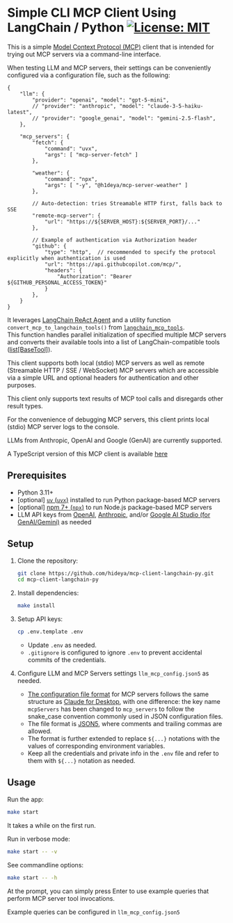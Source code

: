 # Simple CLI MCP Client Using LangChain / Python [![License: MIT](https://img.shields.io/badge/License-MIT-blue.svg)](https://github.com/hideya/langchain-mcp-tools-py/blob/main/LICENSE)

This is a simple [Model Context Protocol (MCP)](https://modelcontextprotocol.io/) client
that is intended for trying out MCP servers via a command-line interface.

When testing LLM and MCP servers, their settings can be conveniently configured via a configuration file, such as the following:

```json5
{
    "llm": {
        "provider": "openai", "model": "gpt-5-mini",
        // "provider": "anthropic", "model": "claude-3-5-haiku-latest",
        // "provider": "google_genai", "model": "gemini-2.5-flash",
    },

    "mcp_servers": {
        "fetch": {
            "command": "uvx",
            "args": [ "mcp-server-fetch" ]
        },

        "weather": {
            "command": "npx",
            "args": [ "-y", "@h1deya/mcp-server-weather" ]
        },

        // Auto-detection: tries Streamable HTTP first, falls back to SSE
        "remote-mcp-server": {
            "url": "https://${SERVER_HOST}:${SERVER_PORT}/..."
        },

        // Example of authentication via Authorization header
        "github": {
            "type": "http",  // recommended to specify the protocol explicitly when authentication is used
            "url": "https://api.githubcopilot.com/mcp/",
            "headers": {
                "Authorization": "Bearer ${GITHUB_PERSONAL_ACCESS_TOKEN}"
            }
        },
    }
}
```

It leverages  [LangChain ReAct Agent](https://langchain-ai.github.io/langgraph/reference/agents/) and
a utility function `convert_mcp_to_langchain_tools()` from
[`langchain_mcp_tools`](https://pypi.org/project/langchain-mcp-tools/).  
This function handles parallel initialization of specified multiple MCP servers
and converts their available tools into a list of LangChain-compatible tools
([list[BaseTool]](https://python.langchain.com/api_reference/core/tools/langchain_core.tools.base.BaseTool.html#langchain_core.tools.base.BaseTool)).

This client supports both local (stdio) MCP servers as well as
remote (Streamable HTTP / SSE / WebSocket) MCP servers
which are accessible via a simple URL and optional headers for authentication and other purposes.

This client only supports text results of MCP tool calls and disregards other result types.

For the convenience of debugging MCP servers, this client prints local (stdio) MCP server logs to the console.

LLMs from Anthropic, OpenAI and Google (GenAI) are currently supported.

A TypeScript version of this MCP client is available
[here](https://github.com/hideya/mcp-client-langchain-ts)

## Prerequisites

- Python 3.11+
- [optional] [`uv` (`uvx`)](https://docs.astral.sh/uv/getting-started/installation/)
  installed to run Python package-based MCP servers
- [optional] [npm 7+ (`npx`)](https://docs.npmjs.com/downloading-and-installing-node-js-and-npm)
  to run Node.js package-based MCP servers
- LLM API keys from
  [OpenAI](https://platform.openai.com/api-keys),
  [Anthropic](https://console.anthropic.com/settings/keys),
  and/or
  [Google AI Studio (for GenAI/Gemini)](https://aistudio.google.com/apikey)
  as needed

## Setup

1. Clone the repository:
    ```bash
    git clone https://github.com/hideya/mcp-client-langchain-py.git
    cd mcp-client-langchain-py
    ```

2. Install dependencies:
    ```bash
    make install
    ```

3. Setup API keys:
    ```bash
    cp .env.template .env
    ```
    - Update `.env` as needed.
    - `.gitignore` is configured to ignore `.env`
      to prevent accidental commits of the credentials.

4. Configure LLM and MCP Servers settings `llm_mcp_config.json5` as needed.

    - [The configuration file format](https://github.com/hideya/mcp-client-langchain-ts/blob/main/llm_mcp_config.json5)
      for MCP servers follows the same structure as
      [Claude for Desktop](https://modelcontextprotocol.io/quickstart/user),
      with one difference: the key name `mcpServers` has been changed
      to `mcp_servers` to follow the snake_case convention
      commonly used in JSON configuration files.
    - The file format is [JSON5](https://json5.org/),
      where comments and trailing commas are allowed.
    - The format is further extended to replace `${...}` notations
      with the values of corresponding environment variables.
    - Keep all the credentials and private info in the `.env` file
      and refer to them with `${...}` notation as needed.


## Usage

Run the app:
```bash
make start
```
It takes a while on the first run.

Run in verbose mode:
```bash
make start -- -v
```

See commandline options:
```bash
make start -- -h
```

At the prompt, you can simply press Enter to use example queries that perform MCP server tool invocations.

Example queries can be configured in  `llm_mcp_config.json5`
